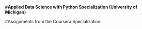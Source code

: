 #**Applied Data Science with Python Specialization (University of Michigan)**

#Assignments from the Coursera Specialization. 
